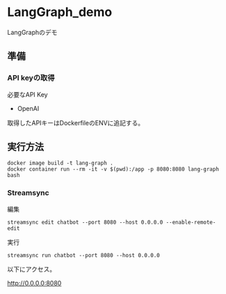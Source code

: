 # LangGraph_demo
LangGraphのデモ

## 準備
### API keyの取得

必要なAPI Key

- OpenAI

取得したAPIキーはDockerfileのENVに追記する。

## 実行方法
```
docker image build -t lang-graph .
docker container run --rm -it -v $(pwd):/app -p 8080:8080 lang-graph bash
```

### Streamsync
編集
```
streamsync edit chatbot --port 8080 --host 0.0.0.0 --enable-remote-edit
```
実行
```
streamsync run chatbot --port 8080 --host 0.0.0.0
```
以下にアクセス。

http://0.0.0.0:8080